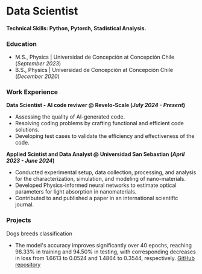 # Data Scientist

#### Technical Skills: Python, Pytorch, Stadistical Analysis.

### Education

- M.S., Physics	| Universidad de Concepción at Concepción Chile (_September 2023_)	 			        		
- B.S., Physics | Universidad de Concepción at Concepción Chile (_December 2020_)
  
### Work Experience
**Data Scientist - AI code reviwer @ Revelo-Scale (_July 2024 - Present_)**
- Assessing the quality of AI-generated code. 
- Resolving coding problems by crafting functional and efficient code solutions.
- Developing test cases to validate the efficiency and effectiveness of the code.
  
**Applied Scintist and Data Analyst @ Universidad San Sebastian (_April 2023 - June 2024_)**
- Conducted experimental setup, data collection, processing, and analysis for the characterization, simulation, and modeling of nano-materials.
- Developed Physics-informed neural networks to estimate optical parameters for light absorption in nanomaterials.
- Contributed to and published a paper in an international scientific journal.

### Projects
Dogs breeds classification
- The model's accuracy improves significantly over 40 epochs, reaching 98.33% in training and 94.50% in testing, with corresponding decreases in loss from 1.6613 to 0.0524 and 1.4864 to 0.3544, respectively.
[GitHub repository](https://github.com/Hernan3scobar/CNN_images_classification/tree/main)
